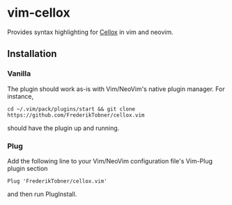 # vim-cellox

Provides syntax highlighting for [Cellox](https://github.com/FrederikTobner/Cellox) in vim and neovim.

## Installation

### Vanilla

The plugin should work as-is with Vim/NeoVim's native plugin manager. For instance,

```
cd ~/.vim/pack/plugins/start && git clone https://github.com/FrederikTobner/cellox.vim

```

should have the plugin up and running.

### Plug

Add the following line to your Vim/NeoVim configuration file's Vim-Plug plugin section

```
Plug 'FrederikTobner/cellox.vim'
```
and then run PlugInstall.
